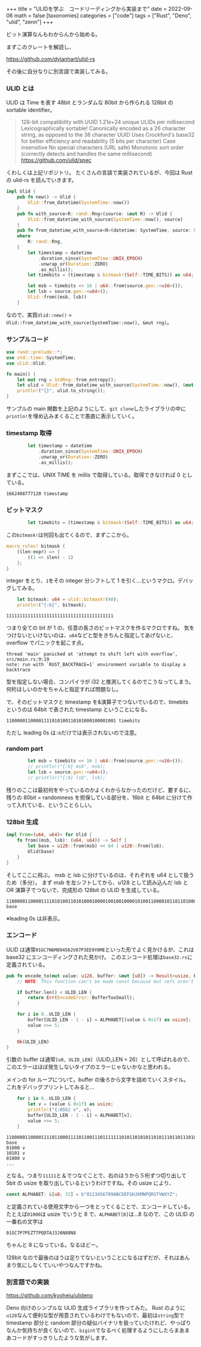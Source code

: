 +++
title = "ULIDを学ぶ　コードリーディングから実装まで"
date = 2022-09-06
math = false
[taxonomies]
categories = ["code"]
tags = ["Rust", "Deno", "ulid", "zenn"]
+++

ビット演算なんもわからんから始める。

まずこのクレートを解読し、

https://github.com/dylanhart/ulid-rs

その後に自分なりに別言語で実装してみる。

### ULID とは

ULID は Time を表す 48bit とランダムな 80bit から作られる 128bit の sortable identifier。

> 128-bit compatibility with UUID
> 1.21e+24 unique ULIDs per millisecond
> Lexicographically sortable!
> Canonically encoded as a 26 character string, as opposed to the 36 character UUID
> Uses Crockford's base32 for better efficiency and readability (5 bits per character)
> Case insensitive
> No special characters (URL safe)
> Monotonic sort order (correctly detects and handles the same millisecond)
> https://github.com/ulid/spec

くわしくは上記リポジトリ。
たくさんの言語で実装されているが、今回は Rust の ulid-rs を読んでいきます。

```rust
impl Ulid {
    pub fn new() -> Ulid {
        Ulid::from_datetime(SystemTime::now())
    }
    pub fn with_source<R: rand::Rng>(source: &mut R) -> Ulid {
        Ulid::from_datetime_with_source(SystemTime::now(), source)
    }
    pub fn from_datetime_with_source<R>(datetime: SystemTime, source: &mut R) -> Ulid
    where
        R: rand::Rng,
    {
        let timestamp = datetime
            .duration_since(SystemTime::UNIX_EPOCH)
            .unwrap_or(Duration::ZERO)
            .as_millis();
        let timebits = (timestamp & bitmask!(Self::TIME_BITS)) as u64;

        let msb = timebits << 16 | u64::from(source.gen::<u16>());
        let lsb = source.gen::<u64>();
        Ulid::from((msb, lsb))
    }
```

なので、実質`Ulid::new()` = `Ulid::from_datetime_with_source(SystemTime::now(), &mut rng)`。

### サンプルコード

```rust
use rand::prelude::*;
use std::time::SystemTime;
use ulid::Ulid;

fn main() {
    let mut rng = StdRng::from_entropy();
    let ulid = Ulid::from_datetime_with_source(SystemTime::now(), &mut rng);
    println!("{}", ulid.to_string());
}
```

サンプルの main 関数を上記のようにして、`git clone`したライブラリの中に`println!`を埋め込みまくることで愚直に表示していく。

### timestamp 取得

```rust
        let timestamp = datetime
            .duration_since(SystemTime::UNIX_EPOCH)
            .unwrap_or(Duration::ZERO)
            .as_millis();
```

まずここでは、UNIX TIME を millis で取得している。取得できなければ 0 としている。

```
1662408777120 timestamp
```

### ビットマスク

```rust
        let timebits = (timestamp & bitmask!(Self::TIME_BITS)) as u64;
```

この`bitmask!`は何回も出てくるので、まずここから。

```rust
macro_rules! bitmask {
    ($len:expr) => {
        ((1 << $len) - 1)
    };
}
```

integer をとり、`1`をその integer 分シフトして 1 を引く…というマクロ。デバッグしてみる。

```rust
    let bitmask: u64 = ulid::bitmask!(40);
    println!("{:b}", bitmask);
```

```
1111111111111111111111111111111111111111
```

つまり全ての bit が 1 の、任意の長さのビットマスクを作るマクロですね。
気をつけないといけないのは、`u64`などと型をきちんと指定してあげないと、overflow でパニックを起こす点。

```
thread 'main' panicked at 'attempt to shift left with overflow', src/main.rs:9:19
note: run with `RUST_BACKTRACE=1` environment variable to display a backtrace
```

型を指定しない場合、コンパイラが i32 と推測してくるのでこうなってしまう。何桁ほしいのかをちゃんと指定すれば問題なし。

で、そのビットマスクと timestamp を&演算子でつないでいるので、timebits というのは 64bit で表された timestamp ということになる。

```
11000001100001111010100110101000100001001 timebits
```

ただし leading 0s は`:b`だけでは表示されないので注意。

### random part

```rust
        let msb = timebits << 16 | u64::from(source.gen::<u16>());
        // println!("{:b} msb", msb);
        let lsb = source.gen::<u64>();
        // println!("{:b} lsb", lsb);
```

残りのここは最初何をやっているのかよくわからなかったのだけど、要するに、残りの 80bit = randomness を担保している部分を、16bit と 64bit に分けて作って入れている、ということらしい。

### 128bit 生成

```rust
impl From<(u64, u64)> for Ulid {
    fn from((msb, lsb): (u64, u64)) -> Self {
        let base = u128::from(msb) << 64 | u128::from(lsb);
        Ulid(base)
    }
}
```

そしてここに飛ぶ。
msb と lsb に分けているのは、それぞれを u64 として扱うため（多分）。
まず msb を左シフトしてから、u128 として読み込んだ lsb と OR 演算子でつないで、完成形の 128bit の ULID を生成している。

```
1100000110000111101010011010100010000100100100001010011000010110110100000111101100001101110011100100111110000001010001110 base
```

※leading 0s は非表示。

### エンコード

ULID は通常`01GC7N6M894562V87P3EE9Y0ME`といった形でよく見かけるが、これは base32 にエンコーディングされた見かけ。
このエンコード処理は`base32.rs`に定義されている。

```rust
pub fn encode_to(mut value: u128, buffer: &mut [u8]) -> Result<usize, EncodeError> {
    // NOTE: This function can't be made const because mut refs aren't allowed for some reason

    if buffer.len() < ULID_LEN {
        return Err(EncodeError::BufferTooSmall);
    }

    for i in 0..ULID_LEN {
        buffer[ULID_LEN - 1 - i] = ALPHABET[(value & 0x1f) as usize];
        value >>= 5;
    }

    Ok(ULID_LEN)
}
```

引数の buffer は通常`[u8, ULID_LEN]`（ULID_LEN = 26）として呼ばれるので、このエラーはほぼ発生しないタイプのエラーじゃないかなと思われる。

メインの for ループについて。buffer の後ろから文字を詰めていくスタイル。
これをデバッグプリントしてみると…

```rust
    for i in 0..ULID_LEN {
        let v = (value & 0x1f) as usize;
        println!("{:05b} v", v);
        buffer[ULID_LEN - 1 - i] = ALPHABET[v];
        value >>= 5;
    }
```

```
1100000110000111101100011110110011101111111010110101011010111011011101001010100100001110010001101010101000010001010101000 base
01000 v
10101 v
01000 v
...
```

となる。つまり`11111`と＆でつなぐことで、右のほうから５桁ずつ切り出して 5bit の usize を取り出しているというわけですね。その usize により、

```rust
const ALPHABET: &[u8; 32] = b"0123456789ABCDEFGHJKMNPQRSTVWXYZ";
```

と定義されている使用文字から一つをとってくることで、エンコードしている。
たとえば`01000`は usize でいうと 8 で、`ALPHABET[8]`は…8 なので、この ULID の一番右の文字は

```
01GC7P7PEZTTPQDTAJ3J6N88N8
```

ちゃんと 8 になっている。なるほどー。

128bit なので最後のほうは足りてないということになるはずだが、それはあんまり気にしなくていいやつなんですかね。

### 別言語での実装

https://github.com/kyoheiu/ulideno

Deno 向けのシンプルな ULID 生成ライブラリを作ってみた。
Rust のように`u128`なんて便利な型が用意されているわけでもないので、最初は`string`型で timestamp 部分と random 部分の疑似バイナリを扱っていたけれど、やっぱりなんか気持ちが良くないので、`bigint`でなるべく処理するようにしたらまあまあコードがすっきりしたような気がします。
